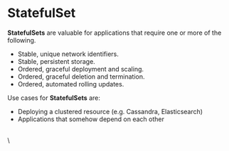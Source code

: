 # StatefulSet

**StatefulSets** are valuable for applications that require one or more of the following.

* Stable, unique network identifiers.
* Stable, persistent storage.
* Ordered, graceful deployment and scaling.
* Ordered, graceful deletion and termination.
* Ordered, automated rolling updates.

Use cases for **StatefulSets** are:

* Deploying a clustered resource (e.g. Cassandra, Elasticsearch)
* Applications that somehow depend on each other

\
\
